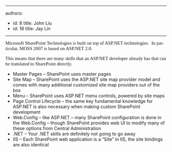 

---
authors:
  - id: 8
    title: John Liu
  - id: 18
    title: Jay Lin
---




<span class='intro'> 
  <span lang="EN-AU" style="font-family&#58;'calibri','sans-serif';font-size&#58;11pt;">Microsoft SharePoint Technologies is built on top of ASP.NET technologies.&#160; In particular, MOSS 2007 is based on ASP.NET 2.0.</span>
 </span>


  <p>
    <span lang="EN-AU" style="font-family&#58;'calibri','sans-serif';font-size&#58;11pt;">This means that there are many skills that an ASP.NET developer already has that can be translated to SharePoint directly.</span>
  </p>
<ul>
    <li>Master Pages – SharePoint uses master pages </li>
    <li>Site Map – SharePoint uses the ASP.NET site map provider model and comes with many additional customized site map providers out of the box</li>
    <li>Menu – SharePoint uses ASP.NET menu controls, powered by site maps</li>
    <li>Page Control Lifecycle – the same key fundamental knowledge for ASP.NET is also necessary when making custom SharePoint development</li>
    <li>Web.Config – like ASP.NET – many SharePoint configuration is done in the Web.Config – though SharePoint provides web UI to modify many of these options from Central Administration</li>
    <li>.NET – Your .NET skills are definitely not going to go away</li>
    <li>IIS – Each SharePoint web application is a “Site” in IIS, the site bindings are also identical</li>
</ul>



